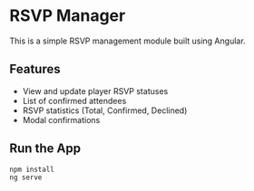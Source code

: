 # RSVP Manager

This is a simple RSVP management module built using Angular.

## Features

- View and update player RSVP statuses
- List of confirmed attendees
- RSVP statistics (Total, Confirmed, Declined)
- Modal confirmations

## Run the App

```bash
npm install
ng serve
```
